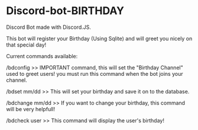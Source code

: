 # Discord-bot-BIRTHDAY

Discord Bot made with Discord.JS. 

This bot will register your Birthday (Using Sqlite) and will greet you nicely on that special day!

Current commands available: 

/bdconfig >> IMPORTANT command, this will set the "Birthday Channel" used to greet users! you must run this command when the bot joins your channel.

/bdset mm/dd >> This will set your birthday and save it on to the database.

/bdchange mm/dd >> If you want to change your birthday, this command will be very helpfull!

/bdcheck user >> This command will display the user's birthday!
